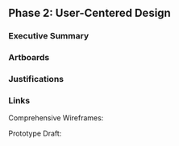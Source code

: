 ## Phase 2: User-Centered Design

### Executive Summary

### Artboards

### Justifications

### Links

Comprehensive Wireframes:

Prototype Draft:
